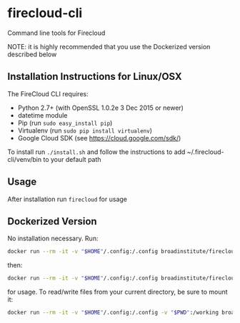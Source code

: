 # firecloud-cli
Command line tools for Firecloud

NOTE: it is highly recommended that you use the Dockerized version described below

## Installation Instructions for Linux/OSX
The FireCloud CLI requires:
* Python 2.7+ (with OpenSSL 1.0.2e 3 Dec 2015 or newer)
* datetime module
* Pip (run `sudo easy_install pip`)
* Virtualenv (run `sudo pip install virtualenv`)
* Google Cloud SDK (see https://cloud.google.com/sdk/)

To install run `./install.sh` and follow the instructions to add ~/.firecloud-cli/venv/bin to your default path

## Usage

After installation run `firecloud` for usage

## Dockerized Version

No installation necessary. Run:
```bash
docker run --rm -it -v "$HOME"/.config:/.config broadinstitute/firecloud-cli gcloud auth login
```

then:
```bash
docker run --rm -it -v "$HOME"/.config:/.config broadinstitute/firecloud-cli firecloud --help
```

for usage. To read/write files from your current directory, be sure to mount it:
```bash
docker run --rm -it -v "$HOME"/.config:/.config -v "$PWD":/working broadinstitute/firecloud-cli firecloud -m push my-file.wdl
```
